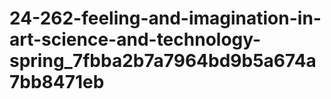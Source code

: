 # 24-262-feeling-and-imagination-in-art-science-and-technology-spring_7fbba2b7a7964bd9b5a674a7bb8471eb